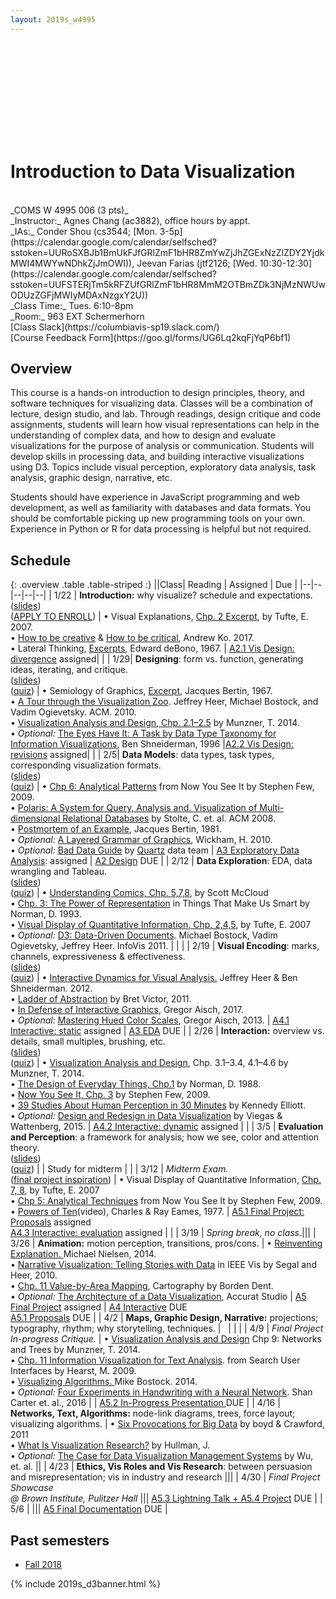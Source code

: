 ```yaml
---
layout: 2019s_w4995
---
```


<svg id="d3banner"></svg>

# Introduction to Data Visualization

<br>
_COMS W 4995 006 (3 pts)_ <br>
_Instructor:_ Agnes Chang (ac3882), office hours by appt. <br>
_IAs:_ Conder Shou (cs3544; [Mon. 3-5p](https://calendar.google.com/calendar/selfsched?sstoken=UURoSXBJb1BmUkFJfGRlZmF1bHR8ZmYwZjJhZGExNzZlZDY2YjdkMWI4MWYwNDhkZjJmOWI)), Jeevan Farias (jtf2126; [Wed. 10:30-12:30](https://calendar.google.com/calendar/selfsched?sstoken=UUFSTERjTm5kRFZUfGRlZmF1bHR8MmM2OTBmZDk3NjMzNWUwODUzZGFjMWIyMDAxNzgxY2U))<br>
_Class Time:_ Tues. 6:10-8pm <br>
_Room:_ 963 EXT Schermerhorn <br>
[Class Slack](https://columbiavis-sp19.slack.com/) <br>
[Course Feedback Form](https://goo.gl/forms/UG6Lq2kqFjYqP6bf1)

## Overview

This course is a hands-on introduction to design principles, theory, and software techniques for visualizing data. Classes will be a combination of lecture, design studio, and lab. Through readings, design critique and code assignments, students will learn how visual representations can help in the understanding of complex data, and how to design and evaluate visualizations for the purpose of analysis or communication. Students will develop skills in processing data, and building interactive visualizations using D3. Topics include visual perception, exploratory data analysis, task analysis, graphic design, narrative, etc.

Students should have experience in JavaScript programming and web development, as well as familiarity with databases and data formats. You should be comfortable picking up new programming tools on your own. Experience in Python or R for data processing is helpful but not required.

## Schedule

{: .overview .table .table-striped :}
||Class| Reading | Assigned | Due |
|--|--|--|--|--|
| 1/22 | **Introduction:** why visualize? schedule and expectations.<br>([slides](https://docs.google.com/presentation/d/12LPcwfeRnI7x1jdL4Bncq3kU8UjfVTWxyPk0WPNIZ5s/edit?usp=sharing))<br>([APPLY TO ENROLL](a0.html)) | • Visual Explanations, [Chp. 2 Excerpt](../files/readings/Tufte_VisualExplanations-Shuttle-Excerpt.pdf), by Tufte, E. 2007.<br>• [How to be creative](http://faculty.washington.edu/ajko/books/design-methods/how-to-be-creative.html) & [How to be critical](http://faculty.washington.edu/ajko/books/design-methods/how-to-be-critical.html), Andrew Ko. 2017.<br>• Lateral Thinking, [Excerpts](../files/readings/debono_excerpts.pdf), Edward deBono, 1967. | [A2.1 Vis Design: divergence](a2.html) assigned| |
| 1/29| **Designing**: form vs. function, generating ideas, iterating, and critique.<br>([slides](https://docs.google.com/presentation/d/1Q0-dDKadfTpGoS_vwhDuNpBWRMZYqioxTEshMSG36Yk/edit?usp=sharing))<br>([quiz](https://goo.gl/forms/cxlPv7xxeeDpFVIU2)) | • Semiology of Graphics, [Excerpt](../files/readings/bertin_semiologyofgraphics_excerpts.pdf), Jacques Bertin, 1967.<br>• [A Tour through the Visualization Zoo](http://queue.acm.org/detail.cfm?id=1805128). Jeffrey Heer, Michael Bostock, and Vadim Ogievetsky. ACM. 2010.<br>• [Visualization Analysis and Design, Chp. 2.1–2.5](https://clio.columbia.edu/catalog/13676720) by Munzner, T. 2014.<br>• *Optional:* [The Eyes Have It: A Task by Data Type Taxonomy for Information Visualizations](http://drum.lib.umd.edu/bitstream/handle/1903/466/CS-TR-3665.pdf?sequence=2), Ben Shneiderman, 1996 |[A2.2 Vis Design: revisions](a2.html) assigned| |
| 2/5| **Data Models**: data types, task types, corresponding visualization formats.<br>([slides](https://docs.google.com/presentation/d/1KogdM4wpmI7aXut8cLD1RCMv3bpSVxEfShzV7o2fayo/edit?usp=sharing))<br>([quiz](https://goo.gl/forms/qXwM4ku1FLzCkCzz2)) | • [Chp 6: Analytical Patterns](https://courseworks2.columbia.edu/courses/79575/files?preview=4109980) from Now You See It by Stephen Few, 2009.<br>• [Polaris: A System for Query, Analysis and. Visualization of Multi-dimensional Relational Databases](https://research.tableau.com/sites/default/files/Tableau-CACM-Nov-2008-Polaris-Article-by-Stolte-Tang-Hanrahan.pdf) by Stolte, C. et. al. ACM 2008.<br>• [Postmortem of an Example](https://courseworks2.columbia.edu/courses/79575/files?preview=4109973), Jacques Bertin, 1981.<br>• *Optional:* [A Layered Grammar of Graphics](http://vita.had.co.nz/papers/layered-grammar.html), Wickham, H. 2010.<br>• *Optional:* [Bad Data Guide](https://github.com/Quartz/bad-data-guide) by [Quartz](http://agneschang.net/gsapp-dataviz-archhum/qz.com) data team | [A3 Exploratory Data Analysis](a3.html): assigned | [A2 Design](a2.html) DUE |
| 2/12 | **Data Exploration**: EDA, data wrangling and Tableau.<br>([slides](https://docs.google.com/presentation/d/19k6JjCOfOfCos4y9xXne2F_LNqi20fhpqte5OXUZ8DI/edit?usp=sharing))<br>([quiz](https://goo.gl/forms/437q0NuzU6y8umvJ3)) | • [Understanding Comics, Chp. 5,7,8](https://courseworks2.columbia.edu/courses/79575/files/4109987), by Scott McCloud<br>• [Chp. 3: The Power of Representation](https://courseworks2.columbia.edu/courses/79575/files?preview=4251404) in Things That Make Us Smart by Norman, D. 1993.<br>• [Visual Display of Quantitative Information, Chp. 2,4,5](https://courseworks2.columbia.edu/courses/79575/files/4109983), by Tufte, E. 2007<br>• _Optional:_ [D3: Data-Driven Documents](http://vis.stanford.edu/files/2011-D3-InfoVis.pdf). Michael Bostock, Vadim Ogievetsky, Jeffrey Heer. InfoVis 2011. | | |
| 2/19 | **Visual Encoding**: marks, channels, expressiveness & effectiveness.<br>([slides](https://docs.google.com/presentation/d/17LQimYIyTnEQ_GBfKEoh_zcj3nz4sZ3vMoq3zJ81t5Q/edit?usp=sharing))<br>([quiz](https://goo.gl/forms/p2Vwt3AGVGSELxMD3)) | • [Interactive Dynamics for Visual Analysis.](http://portal.acm.org/ft_gateway.cfm?id=2146416&type=pdf) Jeffrey Heer & Ben Shneiderman. 2012.<br>• [Ladder of Abstraction](http://worrydream.com/LadderOfAbstraction/) by Bret Victor, 2011.<br>• [In Defense of Interactive Graphics](https://www.vis4.net/blog/2017/03/in-defense-of-interactive-graphics/), Gregor Aisch, 2017.<br>• _Optional:_ [Mastering Hued Color Scales](https://www.vis4.net/blog/2013/09/mastering-multi-hued-color-scales/), Gregor Aisch, 2013. | [A4.1 Interactive: static](a4.html) assigned | [A3 EDA](a3.html) DUE |
| 2/26 | **Interaction:** overview vs. details, small multiples, brushing, etc.<br>([slides](https://docs.google.com/presentation/d/1ESYMV18PFDLy5zX8RrR9mNdKI2YRmiN45TkKm_qlF04/edit?usp=sharing))<br>([quiz](https://goo.gl/forms/qgC9waBmJ290j4xC2)) | • [Visualization Analysis and Design](https://clio.columbia.edu/catalog/13676720), Chp. 3.1–3.4, 4.1–4.6 by Munzner, T. 2014.<br>• [The Design of Everyday Things, Chp.1](https://courseworks2.columbia.edu/courses/79575/files?preview=3405668) by Norman, D. 1988.<br>• [Now You See It, Chp. 3](https://courseworks2.columbia.edu/courses/79575/files?preview=3347098) by Stephen Few, 2009.<br>• [39 Studies About Human Perception in 30 Minutes](https://medium.com/@kennelliott/39-studies-about-human-perception-in-30-minutes-4728f9e31a73) by Kennedy Elliott.<br>• _Optional:_ [Design and Redesign in Data Visualization](https://medium.com/@hint_fm/design-and-redesign-4ab77206cf9#.mha5ohu1t) by Viegas & Wattenberg, 2015. | [A4.2 Interactive: dynamic](a4.html) assigned | |
| 3/5 | **Evaluation and Perception**: a framework for analysis; how we see, color and attention theory.<br>([slides](https://docs.google.com/presentation/d/1Y71XQPAPrM7-JpyspKrmVnJpyDrF9sQl_CO5Qnl59qc/edit?usp=sharing))<br>([quiz](https://goo.gl/forms/wtInJwu92LVyFPaA3)) |  | Study for midterm |  |
| 3/12 | _Midterm Exam._<br>([final project inspiration](https://docs.google.com/presentation/d/1x0_cR6_7IGnDqW7whyGFrl4xwN1QW2F7ANu-A4m0kUs/edit?usp=sharing)) | • Visual Display of Quantitative Information, [Chp. 7, 8](https://courseworks2.columbia.edu/courses/79575/files?preview=3348986), by Tufte, E. 2007<br>• [Chp 5: Analytical Techniques](https://courseworks2.columbia.edu/courses/79575/files?preview=3347100) from Now You See It by Stephen Few, 2009.<br>• [Powers of Ten](https://youtu.be/0fKBhvDjuy0)(video), Charles & Ray Eames, 1977. | [A5.1 Final Project: Proposals](a5.html) assigned<br>[A4.3 Interactive: evaluation](a4.html) assigned | |
| 3/19 | _Spring break, no class._|||
| 3/26 | **Animation:** motion perception, transitions, pros/cons. | • [Reinventing Explanation. ](http://michaelnielsen.org/reinventing_explanation/) Michael Nielsen, 2014.<br>• [Narrative Visualization: Telling Stories with Data](https://courseworks2.columbia.edu/courses/79575/files?preview=3440921) in IEEE Vis by Segal and Heer, 2010.<br>• [ Chp. 11 Value-by-Area Mapping](https://magrawala.github.io/cs448b-fa17/assets/docs/Dent-Chap11.pdf), Cartography by Borden Dent.<br>• _Optional:_ [The Architecture of a Data Visualization](https://medium.com/accurat-studio/the-architecture-of-a-data-visualization-470b807799b4), Accurat Studio | [A5 Final Project](a5.html) assigned | [A4 Interactive](a4.html) DUE<br>[A5.1 Proposals](a5.html) DUE |
| 4/2 | **Maps, Graphic Design, Narrative:** projections; typography, rhythm; why storytelling, techniques. | &nbsp; |   |  |
| 4/9 | _Final Project In-progress Critique._ | •  [Visualization Analysis and Design](https://clio.columbia.edu/catalog/13676720) Chp 9: Networks and Trees by Munzner, T. 2014.<br>• [Chp. 11 Information Visualization for Text Analysis](http://searchuserinterfaces.com/book/sui_ch11_text_analysis_visualization.html). from Search User Interfaces by Hearst, M. 2009.<br>• [Visualizing Algorithms. ](https://bost.ocks.org/mike/algorithms/) Mike Bostock. 2014.<br>• *Optional:* [Four Experiments in Handwriting with a Neural Network](https://distill.pub/2016/handwriting/). Shan Carter et. al., 2016 | | [A5.2 In-Progress Presentation ](a5.html) DUE |
| 4/16 | **Networks, Text, Algorithms:** node-link diagrams, trees, force layout; visualizing algorithms. | • [Six Provocations for Big Data](https://courseworks2.columbia.edu/courses/79575/files?preview=3722127) by boyd & Crawford, 2011<br>• [What Is Visualization Research?](https://medium.com/multiple-views-visualization-research-explained/what-is-visualization-research-what-should-it-be-8840a9ba658) by Hullman, J.<br>• _Optional:_ [The Case for Data Visualization Management Systems](https://www.dropbox.com/s/yhwnsxfhau7pp1c/Ermac.pdf?dl=0) by Wu, et. al. ||
| 4/23 | **Ethics, Vis Roles and Vis Research**: between persuasion and misrepresentation; vis in industry and research |||
| 4/30 | _Final Project Showcase<br>@ Brown Institute, Pulitzer Hall_ ||| [A5.3 Lightning Talk + A5.4 Project](a5.html) DUE |
| 5/6 | ||| [A5 Final Documentation](a5.html) DUE |

## Past semesters

- [Fall 2018](https://columbiaviz.github.io/2018f_w4995)

{% include 2019s_d3banner.html %}
